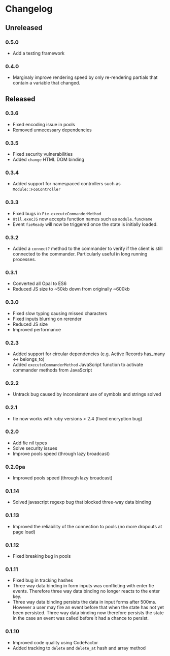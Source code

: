 # Changelog

## Unreleased

### 0.5.0

- Add a testing framework

### 0.4.0

- Marginaly improve rendering speed by only re-rendering partials that contain a variable that changed.

## Released

### 0.3.6
- Fixed encoding issue in pools
- Removed unnecessary dependencies

### 0.3.5

- Fixed security vulnerabilities
- Added `change` HTML DOM binding

### 0.3.4

- Added support for namespaced controllers such as `Module::FooController`

### 0.3.3

- Fixed bugs in `Fie.executeCommanderMethod`
- `Util.execJS` now accepts function names such as `module.funcName`
- Event `fieReady` will now be triggered once the state is initially loaded.

### 0.3.2

- Added a `connect?` method to the commander to verify if the client is still connected to the commander. Particularly useful in long running processes.

### 0.3.1

- Converted all Opal to ES6
- Reduced JS size to ~50kb down from originally ~600kb

### 0.3.0

- Fixed slow typing causing missed characters
- Fixed inputs blurring on rerender
- Reduced JS size
- Improved performance

### 0.2.3

- Added support for circular dependencies (e.g. Active Records has_many <-> belongs_to)
- Added `executeCommanderMethod` JavaScript function to activate commander methods from JavaScript

### 0.2.2

- Untrack bug caused by inconsistent use of symbols and strings solved

### 0.2.1

- fie now works with ruby versions > 2.4 (fixed encryption bug)

### 0.2.0

- Add fie nil types
- Solve security issues
- Improve pools speed (through lazy broadcast)

### 0.2.0pa

- Improved pools speed (through lazy broadcast)

### 0.1.14

- Solved javascript regexp bug that blocked three-way data binding

### 0.1.13

- Improved the reliability of the connection to pools (no more dropouts at page load)

### 0.1.12

- Fixed breaking bug in pools

### 0.1.11

- Fixed bug in tracking hashes
- Three way data binding in form inputs was conflicting with enter fie events. Therefore three way data binding no longer reacts to the enter key.
- Three way data binding persists the data in input forms after 500ms. However a user may fire an event before that when the state has not yet been persisted. Three way data binding now therefore persists the state in the case an event was called before it had a chance to persist.

### 0.1.10

- Improved code quality using CodeFactor
- Added tracking to `delete` and `delete_at` hash and array method
